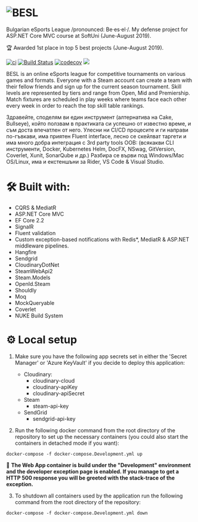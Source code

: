 # ![BESL](https://res.cloudinary.com/vasil-kotsev/image/upload/v1565288701/BESL/besl-logo.png)

Bulgarian eSports League /pronounced: Be·es·el·/. My defense project for ASP.NET Core MVC course at SoftUni (June-August 2019). 

🏆 Awarded 1st place in top 5 best projects (June-August 2019).

<!-- [![Build status](https://ci.appveyor.com/api/projects/status/a8x6minra5yhem07?svg=true)](https://ci.appveyor.com/project/SonnyRR/besl) -->
[![ci](https://github.com/SonnyRR/BESL/actions/workflows/ci.yml/badge.svg)](https://github.com/SonnyRR/BESL/actions/workflows/ci.yml)
[![Build Status](https://sonnyrr.visualstudio.com/BESL/_apis/build/status/SonnyRR.BESL?branchName=master)](https://sonnyrr.visualstudio.com/BESL/_build/latest?definitionId=1&branchName=master)
[![codecov](https://codecov.io/gh/SonnyRR/BESL/branch/master/graph/badge.svg)](https://codecov.io/gh/SonnyRR/BESL)
![](http://estruyf-github.azurewebsites.net/api/VisitorHit?user=SonnyRR&repo=BESL&countColorcountColor&countColor=%237B1E7A)

BESL is an online eSports league for competitive tournaments on various games and formats. Everyone with a Steam account can create a team with their fellow friends and sign up for the current season tournament. Skill levels are represented by tiers and range from Open, Mid and Premiership. Match fixtures are scheduled in play weeks where teams face each other every week in order to reach the top skill table rankings.

Здравейте, споделям ви един инструмент (алтернатива на Cake, Bullseye), който ползвам в практиката си успешно от известно време, и съм доста впечатлен от него. Улесни ни CI/CD процесите и ги направи по-гъвкави, има приятен Fluent interface, лесно се скейлват таргети и има много добра интеграция с 3rd party tools OOB: (всякакви CLI инструменти, Docker, Kubernetes Helm, DocFX, NSwag, GitVersion, Coverlet, Xunit, SonarQube и др.) Разбира се върви под Windows/Mac OS/Linux, има и екстеншъни за Rider, VS Code & Visual Studio.

# 🛠 Built with:
* CQRS & MediatR
* ASP.NET Core MVC
* EF Core 2.2
* SignalR
* Fluent validation
* Custom exception-based notifications with Redis*, MediatR & ASP.NET middleware pipelines.
* Hangfire
* Sendgrid
* CloudinaryDotNet
* SteamWebApi2
* Steam.Models 
* OpenId.Steam
* Shouldly
* Moq
* MockQueryable
* Coverlet
* NUKE Build System

# ⚙️ Local setup
1. Make sure you have the following app secrets set in either the 'Secret Manager' or 'Azure KeyVault' if you decide to deploy this application:
    * Cloudinary:
        - cloudinary-cloud
        - cloudinary-apiKey
        - cloudinary-apiSecret
    * Steam
        - steam-api-key
    * SendGrid
        - sendgrid-api-key

2. Run the following docker command from the root directory of the repository to set up the necessary containers (you could also start the containers in detached mode if you want):
``` 
docker-compose -f docker-compose.Development.yml up
```

📌 __The Web App container is build under the "Development" environment and the developer exception page is enabled. If you manage to get a HTTP 500 response you will be greeted with the stack-trace of the exception.__

3. To shutdown all containers used by the application run the following command from the root directory of the repository:
```
docker-compose -f docker-compose.Development.yml down
```